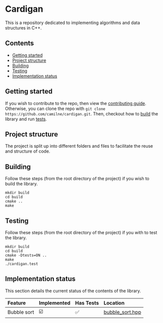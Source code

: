 # Cardigan

This is a repository dedicated to implementing algorithms and data structures in
C++.

## Contents

* [Getting started](#getting-started)
* [Project structure](#project-structure)
* [Building](#building)
* [Testing](#testing)
* [Implementation status](#implementation-status)

## Getting started

If you wish to contribute to the repo, then view the
[contributing guide][contrib-guide]. Otherwise, you can clone the repo with
`git clone https://github.com/camilne/cardigan.git`. Then, checkout how to
[build](#building) the library and run [tests](#testing).

## Project structure

The project is split up into different folders and files to facilitate the reuse
and structure of code.

## Building

Follow these steps (from the root directory of the project) if you wish to build
the library.
```
mkdir build
cd build
cmake ..
make
```

## Testing

Follow these steps (from the root directory of the project) if you with to test the library.
```
mkdir build
cd build
cmake -Dtests=ON ..
make
./cardigan.test
```

## Implementation status

This section details the current status of the contents of the library.

| Feature        | Implemented             | Has Tests          | Location                                           |
| :------------- | :-------------          | :-------------     | :-------------                                     |
| Bubble sort    | :ballot_box_with_check: | :white_check_mark: | [bubble_sort.hpp](include/sorting/bubble_sort.hpp) |


[contrib-guide]: https://github.com/camilne/cardigan/blob/master/.github/CONTRIBUTING.md
